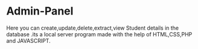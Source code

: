 # Admin-Panel
Here you can create,update,delete,extract,view Student details in the database .its a local server program made with the help of HTML,CSS,PHP and JAVASCRIPT.
